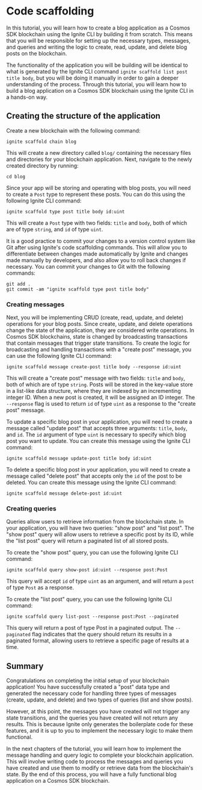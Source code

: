 # Code scaffolding

In this tutorial, you will learn how to create a blog application as a Cosmos
SDK blockchain using the Ignite CLI by building it from scratch. This means that
you will be responsible for setting up the necessary types, messages, and
queries and writing the logic to create, read, update, and delete blog posts on
the blockchain.

The functionality of the application you will be building will be identical to
what is generated by the Ignite CLI command `ignite scaffold list post title
body`, but you will be doing it manually in order to gain a deeper understanding
of the process. Through this tutorial, you will learn how to build a blog
application on a Cosmos SDK blockchain using the Ignite CLI in a hands-on way.

## Creating the structure of the application

Create a new blockchain with the following command:

```
ignite scaffold chain blog
```

This will create a new directory called `blog/` containing the necessary files
and directories for your blockchain application. Next, navigate to the newly
created directory by running:

```
cd blog
```

Since your app will be storing and operating with blog posts, you will need to
create a `Post` type to represent these posts. You can do this using the
following Ignite CLI command:

```
ignite scaffold type post title body id:uint
```

This will create a `Post` type with two fields: `title` and `body`, both of
which are of type `string`, and `id` of type `uint`.

It is a good practice to commit your changes to a version control system like
Git after using Ignite's code scaffolding commands. This will allow you to
differentiate between changes made automatically by Ignite and changes made
manually by developers, and also allow you to roll back changes if necessary.
You can commit your changes to Git with the following commands:

```
git add .
git commit -am "ignite scaffold type post title body"
```

### Creating messages

Next, you will be implementing CRUD (create, read, update, and delete)
operations for your blog posts. Since create, update, and delete operations
change the state of the application, they are considered write operations. In
Cosmos SDK blockchains, state is changed by broadcasting transactions that
contain messages that trigger state transitions. To create the logic for
broadcasting and handling transactions with a "create post" message, you can use
the following Ignite CLI command:

```
ignite scaffold message create-post title body --response id:uint
```

This will create a "create post" message with two fields: `title` and `body`,
both of which are of type `string`. Posts will be stored in the key-value store
in a list-like data structure, where they are indexed by an incrementing integer
ID. When a new post is created, it will be assigned an ID integer. The
`--response` flag is used to return `id` of type `uint` as a response to the
"create post" message.

To update a specific blog post in your application, you will need to create a
message called "update post" that accepts three arguments: `title`, `body`, and
`id`. The `id` argument of type `uint` is necessary to specify which blog post
you want to update. You can create this message using the Ignite CLI command:

```
ignite scaffold message update-post title body id:uint
```

To delete a specific blog post in your application, you will need to create a
message called "delete post" that accepts only the `id` of the post to be
deleted. You can create this message using the Ignite CLI command:

```
ignite scaffold message delete-post id:uint
```

### Creating queries

Queries allow users to retrieve information from the blockchain state. In your
application, you will have two queries: "show post" and "list post". The "show
post" query will allow users to retrieve a specific post by its ID, while the
"list post" query will return a paginated list of all stored posts.

To create the "show post" query, you can use the following Ignite CLI command:

```
ignite scaffold query show-post id:uint --response post:Post
```

This query will accept `id` of type `uint` as an argument, and will return a
`post` of type `Post` as a response.

To create the "list post" query, you can use the following Ignite CLI command:

```
ignite scaffold query list-post --response post:Post --paginated
```

This query will return a post of type Post in a paginated output. The
`--paginated` flag indicates that the query should return its results in a
paginated format, allowing users to retrieve a specific page of results at a
time.

## Summary

Congratulations on completing the initial setup of your blockchain application!
You have successfully created a "post" data type and generated the necessary
code for handling three types of messages (create, update, and delete) and two
types of queries (list and show posts).

However, at this point, the messages you have created will not trigger any state
transitions, and the queries you have created will not return any results. This
is because Ignite only generates the boilerplate code for these features, and it
is up to you to implement the necessary logic to make them functional.

In the next chapters of the tutorial, you will learn how to implement the
message handling and query logic to complete your blockchain application. This
will involve writing code to process the messages and queries you have created
and use them to modify or retrieve data from the blockchain's state. By the end
of this process, you will have a fully functional blog application on a Cosmos
SDK blockchain.